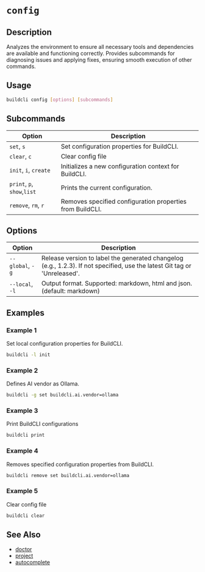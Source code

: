 # `config`

## Description
Analyzes the environment to ensure all necessary tools and
                      dependencies are available and functioning correctly.
                      Provides subcommands for diagnosing issues and applying
                      fixes, ensuring smooth execution of other commands.

## Usage

```bash
buildcli config [options] [subcommands]
```

## Subcommands

| Option             | Description                                                                                                               |
|--------------------|---------------------------------------------------------------------------------------------------------------------------|
| `set`, `s`  | Set configuration properties for BuildCLI. |
| `clear`, `c`   | Clear config file                                                    |
| `init`, `i`, `create`  | Initializes a new configuration context for BuildCLI. |
| `print`, `p`, `show`,`list`   | Prints the current configuration.                                                    |
| `remove`, `rm`, `r`  | Removes specified configuration properties from BuildCLI. |


## Options

| Option             | Description                                                                                                               |
|--------------------|---------------------------------------------------------------------------------------------------------------------------|
| `--global`, `-g`  | Release version to label the generated changelog (e.g., 1.2.3). If not specified, use the latest Git tag or 'Unreleased'. |
| `--local`, `-l`   | Output format. Supported: markdown, html and json. (default: markdown)                                                    |


## Examples

### Example 1

Set local configuration properties for BuildCLI.

```bash
buildcli -l init
```

### Example 2

Defines AI vendor as Ollama.

```bash
buildcli -g set buildcli.ai.vendor=ollama
```

### Example 3

Print BuildCLI configurations

```bash
buildcli print
```

### Example 4

Removes specified configuration properties from BuildCLI.

```bash
buildcli remove set buildcli.ai.vendor=ollama
```

### Example 5

Clear config file

```bash
buildcli clear
```

## See Also

- [doctor](doctor.md)
- [project](project.md)
- [autocomplete](autocomplete.md)
